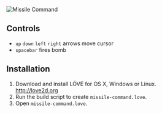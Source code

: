 ![Missile Command](http://i.imgur.com/wGUjY.png "Missile Command")

## Controls

* `up` `down` `left` `right` arrows move cursor
* `spacebar` fires bomb

## Installation

1. Download and install LÖVE for OS X, Windows or Linux. http://love2d.org
2. Run the build script to create `missile-command.love`.
3. Open `missile-command.love`.